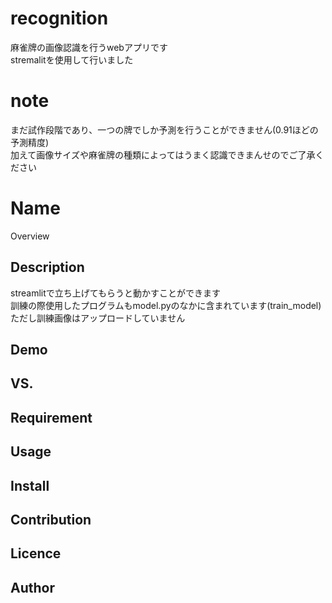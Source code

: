# recognition
麻雀牌の画像認識を行うwebアプリです  
stremalitを使用して行いました  

# note
まだ試作段階であり、一つの牌でしか予測を行うことができません(0.91ほどの予測精度)  
加えて画像サイズや麻雀牌の種類によってはうまく認識できまんせのでご了承ください  

Name
====

Overview

## Description
streamlitで立ち上げてもらうと動かすことができます  
訓練の際使用したプログラムもmodel.pyのなかに含まれています(train_model)  
ただし訓練画像はアップロードしていません

## Demo

## VS. 

## Requirement

## Usage

## Install

## Contribution

## Licence


## Author
